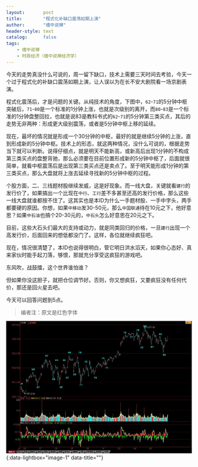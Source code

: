 ```yaml
---
layout:       post
title:        "程式化补缺口震荡如期上演"
author:       "缠中说禅"
header-style: text
catalog:      false
tags:
    - 缠中说禅
    - 时政经济（缠中说禅经济学）
---
```


今天的走势真没什么可说的，周一留下缺口，技术上需要三天时间去考验，今天一个过于程式化的补缺口震荡如期上演，让人误以为在长不安大剧院看一场京剧表演。



程式化震荡后，才是问题的关键。从纯技术的角度，下图中，`62`-`71`的5分钟中枢突破后，`71`-`80`是一个标准的1分钟上涨，也就是次级别的离开，而`80`-`83`是一个标准的1分钟盘整回拉，也就是说83是教科书式的`62`-`71`的5分钟第三类买点，其后的走势无非两种：形成更大级别震荡，或者是5分钟中枢上移的延续。



现在，最坏的情况就是形成一个30分钟的中枢，最好的就是继续5分钟的上涨，直到形成新的5分钟中枢。技术上的形态，就这两种情况，没什么可说的，根据走势当下就可以判断。说得仔细点，就是明天不能新高，或新高后出现1分钟的不构成第三类买点的盘整背驰，那么必须要在目前位置形成新的5分钟中枢了，后面就很简单，就看中枢震荡后是出现第三类买点还是卖点了。至于明天能形成1分钟的第三类买点，那么大盘就将上涨去延续寻找新的5分钟中枢的过程。



个股方面，二、三线题材股继续发威，这是好现象。而一线大盘，关键就看`建行`的发行价了，如果搞出一个比现在`中行`、`工行`差不多甚至还高的发行价格，那么这些一线大盘就谁都按不住了。这其实也是本ID为什么一手题材股、一手中字头，两手都要硬的原因。你想，如果`中移动`发30-50元，那么`中国联通`待在10元之下，他好意思？如果`中石油`也搞个20-30元的，`中石头`怎么好意思在20元之下。



目前，这些大石头们最大的支持或动力，就是同类回归的价格，一旦`建行`出现一个高发行价，后面回来的想低都没门了。这样，各位就继续疯狂吧。



现在，情况很清楚了，本ID也说得很明白，管它明日洪水滔天，如果你心态好、真来家伙时能手起刀落，够恨，那就充分享受这疯狂的游戏吧。



东风吹，战鼓擂，这个世界谁怕谁？



但如果你没这胆子，就把仓位调节好。否则，你又想疯狂，又要疯狂没有任何代价，那还是回火星去吧。



今天可以回答问题到5点。



> 编者注：原文是红色字体



[![](/img/czsc/20070905-0674.jpg)](/img/czsc/20070905-0674.jpg){:data-lightbox="image-1" data-title=""}
